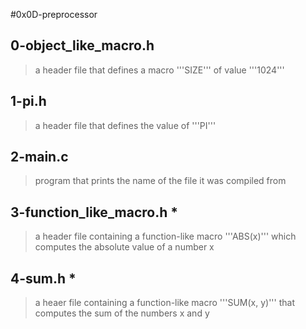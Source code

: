 #0x0D-preprocessor

## 0-object_like_macro.h
> a header file that defines a macro '''SIZE''' of value '''1024'''

## 1-pi.h
> a header file that defines the value of '''PI'''

## 2-main.c
> program that prints the name of the file it was compiled from

## 3-function_like_macro.h *
> a header file containing a function-like macro '''ABS(x)''' which
> computes the absolute value of a number x

## 4-sum.h *
> a heaer file containing a function-like macro '''SUM(x, y)''' that
> computes the sum of the numbers x and y